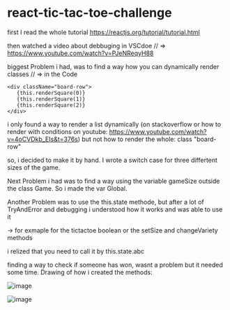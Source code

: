 # react-tic-tac-toe-challenge

first I read the whole tutorial
https://reactjs.org/tutorial/tutorial.html

then watched a video about debbuging in VSCdoe
// => https://www.youtube.com/watch?v=PJeNReqyH88

biggest Problem i had, was to find a way how you can dynamically render classes
// => in the Code 
```
<div className="board-row">
   {this.renderSquare(0)}
   {this.renderSquare(1)}
   {this.renderSquare(2)}
</div>
```
i only found a way to render a list dynamically (on stackoverflow or how to render with conditions on youtube: https://www.youtube.com/watch?v=4oCVDkb_EIs&t=376s) but not how to render the whole: class "board-row"

so, i decided to make it by hand. I wrote a switch case for three differtent sizes of the game.

Next Problem i had was to find a way using the variable gameSize outside the class Game. So i made the var Global.

Another Problem was to use the this.state methode, but after a lot of TryAndError and debugging i understood how it works and was able to use it

-> for exmaple for the tictactoe boolean or the setSize and changeVariety methods

i relized that you need to call it by this.state.abc

finding a way to check if someone has won, wasnt a problem but it needed some time.
Drawing of how i created the methods:

![image](https://user-images.githubusercontent.com/82469143/166156161-f8b84056-87ff-4f00-9f5a-e916b1a8bc25.png)

![image](https://user-images.githubusercontent.com/82469143/166156520-20f3b024-89fc-4e94-8e1f-f41d0d060a88.png)

